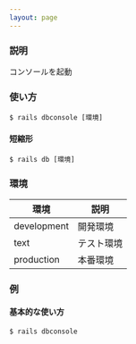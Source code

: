 ```yaml
---
layout: page
---
```

### 説明
コンソールを起動

### 使い方
    $ rails dbconsole [環境]

#### 短縮形
    $ rails db [環境]

### 環境

環境        | 説明
------------|------
development | 開発環境
text        | テスト環境
production  | 本番環境

### 例
#### 基本的な使い方
    $ rails dbconsole